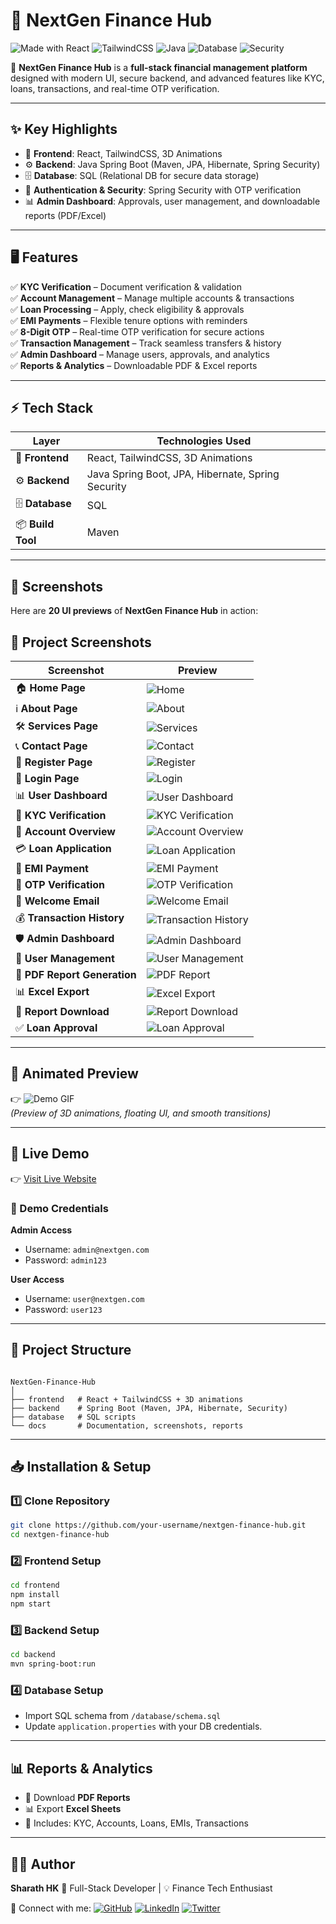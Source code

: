 
# 🌟 NextGen Finance Hub

![Made with React](https://img.shields.io/badge/Frontend-React-blue?logo=react)
![TailwindCSS](https://img.shields.io/badge/Styling-TailwindCSS-38bdf8?logo=tailwindcss)
![Java](https://img.shields.io/badge/Backend-Java%20Spring%20Boot-orange?logo=java)
![Database](https://img.shields.io/badge/Database-SQL-green?logo=mysql)
![Security](https://img.shields.io/badge/Security-Spring%20Security-critical?logo=springsecurity)

🚀 **NextGen Finance Hub** is a **full-stack financial management platform** designed with modern UI, secure backend, and advanced features like KYC, loans, transactions, and real-time OTP verification.

---

## ✨ Key Highlights

- 🎨 **Frontend**: React, TailwindCSS, 3D Animations  
- ⚙️ **Backend**: Java Spring Boot (Maven, JPA, Hibernate, Spring Security)  
- 🗄️ **Database**: SQL (Relational DB for secure data storage)  
- 🔑 **Authentication & Security**: Spring Security with OTP verification  
- 📊 **Admin Dashboard**: Approvals, user management, and downloadable reports (PDF/Excel)  

---

## 🖥️ Features

✅ **KYC Verification** – Document verification & validation  
✅ **Account Management** – Manage multiple accounts & transactions  
✅ **Loan Processing** – Apply, check eligibility & approvals  
✅ **EMI Payments** – Flexible tenure options with reminders  
✅ **8-Digit OTP** – Real-time OTP verification for secure actions  
✅ **Transaction Management** – Track seamless transfers & history  
✅ **Admin Dashboard** – Manage users, approvals, and analytics  
✅ **Reports & Analytics** – Downloadable PDF & Excel reports  

---

## ⚡ Tech Stack

| Layer      | Technologies Used |
|------------|------------------|
| 🎨 **Frontend** | React, TailwindCSS, 3D Animations |
| ⚙️ **Backend** | Java Spring Boot, JPA, Hibernate, Spring Security |
| 🗄️ **Database** | SQL |
| 📦 **Build Tool** | Maven |

---

## 📸 Screenshots

Here are **20 UI previews** of **NextGen Finance Hub** in action:

## 📸 Project Screenshots

| Screenshot | Preview |
|------------|---------|
| 🏠 **Home Page** | ![Home](https://github.com/Sharathhk122/bank-management-system-java-full-stact-project/blob/main/Screenshot%20(1).png) |
| ℹ️ **About Page** | ![About](https://github.com/Sharathhk122/bank-management-system-java-full-stact-project/blob/main/Screenshot%20(2).png) |
| 🛠️ **Services Page** | ![Services](https://github.com/Sharathhk122/bank-management-system-java-full-stact-project/blob/main/Screenshot%20(3).png) |
| 📞 **Contact Page** | ![Contact](https://github.com/Sharathhk122/bank-management-system-java-full-stact-project/blob/main/Screenshot%20(4).png) |
| 📝 **Register Page** | ![Register](https://github.com/Sharathhk122/bank-management-system-java-full-stact-project/blob/main/Screenshot%20(6).png) |
| 🔐 **Login Page** | ![Login](https://github.com/Sharathhk122/bank-management-system-java-full-stact-project/blob/main/Screenshot%20(5).png) |
| 📊 **User Dashboard** | ![User Dashboard](https://github.com/Sharathhk122/bank-management-system-java-full-stact-project/blob/main/Screenshot%20(8).png) |
| 🪪 **KYC Verification** | ![KYC Verification](https://github.com/Sharathhk122/bank-management-system-java-full-stact-project/blob/main/Screenshot%20(9).png) |
| 🏦 **Account Overview** | ![Account Overview](https://github.com/Sharathhk122/bank-management-system-java-full-stact-project/blob/main/Screenshot%20(24).png) |
| 💳 **Loan Application** | ![Loan Application](https://github.com/Sharathhk122/bank-management-system-java-full-stact-project/blob/main/Screenshot%20(13).png) |
| 📅 **EMI Payment** | ![EMI Payment](https://github.com/Sharathhk122/bank-management-system-java-full-stact-project/blob/main/Screenshot%20(22).png) |
| 🔑 **OTP Verification** | ![OTP Verification](https://github.com/Sharathhk122/bank-management-system-java-full-stact-project/blob/main/otp.jpg) |
| 📩 **Welcome Email** | ![Welcome Email](https://github.com/Sharathhk122/bank-management-system-java-full-stact-project/blob/main/welocme.jpg) |
| 💰 **Transaction History** | ![Transaction History](https://github.com/Sharathhk122/bank-management-system-java-full-stact-project/blob/main/Screenshot%20(15).png) |
| 🛡️ **Admin Dashboard** | ![Admin Dashboard](https://github.com/Sharathhk122/bank-management-system-java-full-stact-project/blob/main/Screenshot%20(16).png) |
| 👥 **User Management** | ![User Management](https://github.com/Sharathhk122/bank-management-system-java-full-stact-project/blob/main/Screenshot%20(17).png) |
| 📑 **PDF Report Generation** | ![PDF Report](https://github.com/Sharathhk122/bank-management-system-java-full-stact-project/blob/main/Screenshot%20(28).png) |
| 📊 **Excel Export** | ![Excel Export](https://github.com/Sharathhk122/bank-management-system-java-full-stact-project/blob/main/Screenshot%20(29).png) |
| 📄 **Report Download** | ![Report Download](https://github.com/Sharathhk122/bank-management-system-java-full-stact-project/blob/main/Screenshot%20(18).png) |
| ✅ **Loan Approval** | ![Loan Approval](https://github.com/Sharathhk122/bank-management-system-java-full-stact-project/blob/main/Screenshot%20(20).png) |

---

## 🎥 Animated Preview

👉 ![Demo GIF](docs/screenshots/nextgen-demo.gif)  
*(Preview of 3D animations, floating UI, and smooth transitions)*  

---

## 🚀 Live Demo

👉 [Visit Live Website](https://nextgen-finance-hub.onrender.com/)  

### 🔑 Demo Credentials

**Admin Access**  
- Username: `admin@nextgen.com`  
- Password: `admin123`  

**User Access**  
- Username: `user@nextgen.com`  
- Password: `user123`  

---

## 📂 Project Structure

```

NextGen-Finance-Hub
│
├── frontend   # React + TailwindCSS + 3D animations
├── backend    # Spring Boot (Maven, JPA, Hibernate, Security)
├── database   # SQL scripts
└── docs       # Documentation, screenshots, reports

````

---

## 📥 Installation & Setup

### 1️⃣ Clone Repository
```bash
git clone https://github.com/your-username/nextgen-finance-hub.git
cd nextgen-finance-hub
````

### 2️⃣ Frontend Setup

```bash
cd frontend
npm install
npm start
```

### 3️⃣ Backend Setup

```bash
cd backend
mvn spring-boot:run
```

### 4️⃣ Database Setup

* Import SQL schema from `/database/schema.sql`
* Update `application.properties` with your DB credentials.

---

## 📊 Reports & Analytics

* 📄 Download **PDF Reports**
* 📊 Export **Excel Sheets**
* 📌 Includes: KYC, Accounts, Loans, EMIs, Transactions

---

## 👨‍💻 Author

**Sharath HK**
💼 Full-Stack Developer | 💡 Finance Tech Enthusiast

🔗 Connect with me:
[![GitHub](https://img.shields.io/badge/GitHub-000?logo=github)](https://github.com/sharathhk122)
[![LinkedIn](https://img.shields.io/badge/LinkedIn-0e76a8?logo=linkedin)](https://linkedin.com/in/your-profile)
[![Twitter](https://img.shields.io/badge/Twitter-1DA1F2?logo=twitter)](https://twitter.com/your-handle)

